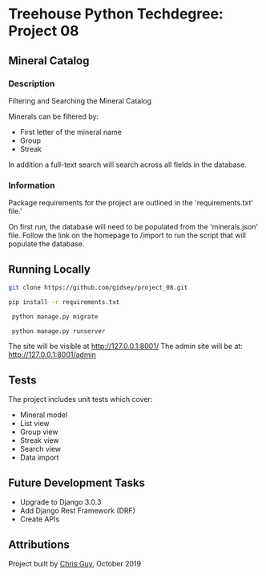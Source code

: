 # Treehouse Python Techdegree: Project 08

## Mineral Catalog

### Description
Filtering and Searching the Mineral Catalog

Minerals can be filtered by:
* First letter of the mineral name
* Group
* Streak

In addition a full-text search will search across all fields in the database.
 
### Information 
Package requirements for the project are outlined in the 'requirements.txt' file.'

On first run, the database will need to be populated from the 'minerals.json' file.
Follow the link on the homepage to /import to run the script that will populate the database.

## Running Locally

```bash
git clone https://github.com/gidsey/project_08.git
```

```bash
pip install -r requirements.txt
```
  
```bash
 python manage.py migrate
```

```bash
 python manage.py runserver
```

The site will be visible at http://127.0.0.1:8001/
The admin site will be at: http://127.0.0.1:8001/admin


## Tests
The project includes unit tests which cover:
* Mineral model
* List view
* Group view
* Streak view
* Search view
* Data import


## Future Development Tasks
* Upgrade to Django 3.0.3
* Add Django Rest Framework (DRF)
* Create APIs


## Attributions

Project built by [Chris Guy](https://www.linkedin.com/in/gidsey/), October 2019


